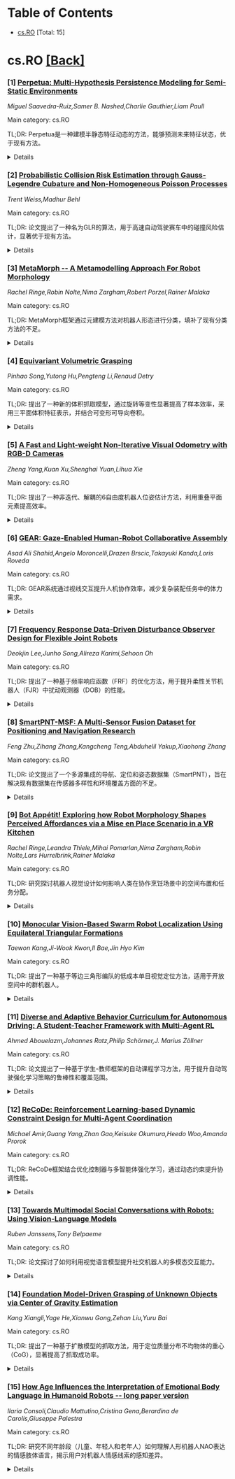 <div id=toc></div>

# Table of Contents

- [cs.RO](#cs.RO) [Total: 15]


<div id='cs.RO'></div>

# cs.RO [[Back]](#toc)

### [1] [Perpetua: Multi-Hypothesis Persistence Modeling for Semi-Static Environments](https://arxiv.org/abs/2507.18808)
*Miguel Saavedra-Ruiz,Samer B. Nashed,Charlie Gauthier,Liam Paull*

Main category: cs.RO

TL;DR: Perpetua是一种建模半静态特征动态的方法，能够预测未来特征状态，优于现有方法。


<details>
  <summary>Details</summary>
Motivation: 复杂动态环境中，机器人需要预测半静态特征的未来状态，现有方法无法满足需求。

Method: 通过混合“持久性”和“涌现性”滤波器，在贝叶斯框架中建模特征消失或重现的概率。

Result: 实验表明，Perpetua在模拟和真实数据中表现更优，适应性强且鲁棒。

Conclusion: Perpetua是一种高效、可扩展且通用的方法，适用于动态环境中的特征状态预测。

Abstract: Many robotic systems require extended deployments in complex, dynamic
environments. In such deployments, parts of the environment may change between
subsequent robot observations. Most robotic mapping or environment modeling
algorithms are incapable of representing dynamic features in a way that enables
predicting their future state. Instead, they opt to filter certain state
observations, either by removing them or some form of weighted averaging. This
paper introduces Perpetua, a method for modeling the dynamics of semi-static
features. Perpetua is able to: incorporate prior knowledge about the dynamics
of the feature if it exists, track multiple hypotheses, and adapt over time to
enable predicting of future feature states. Specifically, we chain together
mixtures of "persistence" and "emergence" filters to model the probability that
features will disappear or reappear in a formal Bayesian framework. The
approach is an efficient, scalable, general, and robust method for estimating
the states of features in an environment, both in the present as well as at
arbitrary future times. Through experiments on simulated and real-world data,
we find that Perpetua yields better accuracy than similar approaches while also
being online adaptable and robust to missing observations.

</details>


### [2] [Probabilistic Collision Risk Estimation through Gauss-Legendre Cubature and Non-Homogeneous Poisson Processes](https://arxiv.org/abs/2507.18819)
*Trent Weiss,Madhur Behl*

Main category: cs.RO

TL;DR: 论文提出了一种名为GLR的算法，用于高速自动驾驶赛车中的碰撞风险估计，显著优于现有方法。


<details>
  <summary>Details</summary>
Motivation: 现有碰撞风险估计方法在高速赛车场景中过于保守或简化，无法满足精确需求。

Method: GLR算法结合高斯-勒让德积分和非齐次泊松过程，分两阶段估计碰撞风险。

Result: 在446个超车场景实验中，GLR平均误差减少77%，性能优于其他方法52%，且运行频率达1000Hz。

Conclusion: GLR算法在高速赛车中表现优异，且适用于更广泛的运动规划场景。

Abstract: Overtaking in high-speed autonomous racing demands precise, real-time
estimation of collision risk; particularly in wheel-to-wheel scenarios where
safety margins are minimal. Existing methods for collision risk estimation
either rely on simplified geometric approximations, like bounding circles, or
perform Monte Carlo sampling which leads to overly conservative motion planning
behavior at racing speeds. We introduce the Gauss-Legendre Rectangle (GLR)
algorithm, a principled two-stage integration method that estimates collision
risk by combining Gauss-Legendre with a non-homogeneous Poisson process over
time. GLR produces accurate risk estimates that account for vehicle geometry
and trajectory uncertainty. In experiments across 446 overtaking scenarios in a
high-fidelity Formula One racing simulation, GLR outperforms five
state-of-the-art baselines achieving an average error reduction of 77% and
surpassing the next-best method by 52%, all while running at 1000 Hz. The
framework is general and applicable to broader motion planning contexts beyond
autonomous racing.

</details>


### [3] [MetaMorph -- A Metamodelling Approach For Robot Morphology](https://arxiv.org/abs/2507.18820)
*Rachel Ringe,Robin Nolte,Nima Zargham,Robert Porzel,Rainer Malaka*

Main category: cs.RO

TL;DR: MetaMorph框架通过元建模方法对机器人形态进行分类，填补了现有分类方法的不足。


<details>
  <summary>Details</summary>
Motivation: 现有机器人外观分类方法过于宽泛或局限于拟人化特征，无法全面分类所有类型机器人，限制了设计与交互效果的研究。

Method: 从IEEE Robots Guide中的222个机器人数据中提取特征，构建MetaMorph框架。

Result: MetaMorph提供了结构化方法，用于比较机器人视觉特征并探索适合不同任务的设计特性。

Conclusion: MetaMorph为机器人形态分类提供了更全面的工具，有助于优化设计与交互效果。

Abstract: Robot appearance crucially shapes Human-Robot Interaction (HRI) but is
typically described via broad categories like anthropomorphic, zoomorphic, or
technical. More precise approaches focus almost exclusively on anthropomorphic
features, which fail to classify robots across all types, limiting the ability
to draw meaningful connections between robot design and its effect on
interaction. In response, we present MetaMorph, a comprehensive framework for
classifying robot morphology. Using a metamodeling approach, MetaMorph was
synthesized from 222 robots in the IEEE Robots Guide, offering a structured
method for comparing visual features. This model allows researchers to assess
the visual distances between robot models and explore optimal design traits
tailored to different tasks and contexts.

</details>


### [4] [Equivariant Volumetric Grasping](https://arxiv.org/abs/2507.18847)
*Pinhao Song,Yutong Hu,Pengteng Li,Renaud Detry*

Main category: cs.RO

TL;DR: 提出了一种新的体积抓取模型，通过旋转等变性显著提高了样本效率，采用三平面体积特征表示，并结合可变形可导向卷积。


<details>
  <summary>Details</summary>
Motivation: 提高抓取模型的样本效率和计算效率，同时保持旋转等变性。

Method: 使用三平面特征表示和可变形可导向卷积，改进GIGA和IGD抓取规划器。

Result: 模型显著降低了计算和内存成本，并在实验中优于非等变模型。

Conclusion: 提出的方法在效率和性能上均有显著提升，适用于实际应用。

Abstract: We propose a new volumetric grasp model that is equivariant to rotations
around the vertical axis, leading to a significant improvement in sample
efficiency. Our model employs a tri-plane volumetric feature representation --
i.e., the projection of 3D features onto three canonical planes. We introduce a
novel tri-plane feature design in which features on the horizontal plane are
equivariant to 90{\deg} rotations, while the sum of features from the other two
planes remains invariant to the same transformations. This design is enabled by
a new deformable steerable convolution, which combines the adaptability of
deformable convolutions with the rotational equivariance of steerable ones.
This allows the receptive field to adapt to local object geometry while
preserving equivariance properties. We further develop equivariant adaptations
of two state-of-the-art volumetric grasp planners, GIGA and IGD. Specifically,
we derive a new equivariant formulation of IGD's deformable attention mechanism
and propose an equivariant generative model of grasp orientations based on flow
matching. We provide a detailed analytical justification of the proposed
equivariance properties and validate our approach through extensive simulated
and real-world experiments. Our results demonstrate that the proposed
projection-based design significantly reduces both computational and memory
costs. Moreover, the equivariant grasp models built on top of our tri-plane
features consistently outperform their non-equivariant counterparts, achieving
higher performance with only a modest computational overhead. Video and code
can be viewed in: https://mousecpn.github.io/evg-page/

</details>


### [5] [A Fast and Light-weight Non-Iterative Visual Odometry with RGB-D Cameras](https://arxiv.org/abs/2507.18886)
*Zheng Yang,Kuan Xu,Shenghai Yuan,Lihua Xie*

Main category: cs.RO

TL;DR: 提出了一种非迭代、解耦的6自由度机器人位姿估计方法，利用重叠平面元素提高效率。


<details>
  <summary>Details</summary>
Motivation: 传统RGB-D视觉里程计依赖迭代优化和特征匹配，计算负担重且耗时。

Method: 通过分离旋转和平移估计，先利用平面特征计算旋转矩阵，再用核互相关器确定平移。

Result: 在低端i5 CPU上达到71Hz性能，在低纹理退化环境中优于现有方法。

Conclusion: 该方法避免了资源密集型优化和特征提取，显著提升了计算效率。

Abstract: In this paper, we introduce a novel approach for efficiently estimating the
6-Degree-of-Freedom (DoF) robot pose with a decoupled, non-iterative method
that capitalizes on overlapping planar elements. Conventional RGB-D visual
odometry(RGBD-VO) often relies on iterative optimization solvers to estimate
pose and involves a process of feature extraction and matching. This results in
significant computational burden and time delays. To address this, our
innovative method for RGBD-VO separates the estimation of rotation and
translation. Initially, we exploit the overlaid planar characteristics within
the scene to calculate the rotation matrix. Following this, we utilize a kernel
cross-correlator (KCC) to ascertain the translation. By sidestepping the
resource-intensive iterative optimization and feature extraction and alignment
procedures, our methodology offers improved computational efficacy, achieving a
performance of 71Hz on a lower-end i5 CPU. When the RGBD-VO does not rely on
feature points, our technique exhibits enhanced performance in low-texture
degenerative environments compared to state-of-the-art methods.

</details>


### [6] [GEAR: Gaze-Enabled Human-Robot Collaborative Assembly](https://arxiv.org/abs/2507.18947)
*Asad Ali Shahid,Angelo Moroncelli,Drazen Brscic,Takayuki Kanda,Loris Roveda*

Main category: cs.RO

TL;DR: GEAR系统通过视线交互提升人机协作效率，减少复杂装配任务中的体力需求。


<details>
  <summary>Details</summary>
Motivation: 复杂装配任务因任务多变性和精确操作需求而具有挑战性，机器人辅助可提升效率。

Method: 引入GEAR系统，基于视线交互，与触摸屏界面对比，评估30名参与者在两种装配场景中的表现。

Result: GEAR在复杂任务中显著减少体力需求，提升用户体验，同时保持高效性能。

Conclusion: 视线交互系统在人机协作中具有潜力，尤其在复杂任务中表现优越。

Abstract: Recent progress in robot autonomy and safety has significantly improved
human-robot interactions, enabling robots to work alongside humans on various
tasks. However, complex assembly tasks still present significant challenges due
to inherent task variability and the need for precise operations. This work
explores deploying robots in an assistive role for such tasks, where the robot
assists by fetching parts while the skilled worker provides high-level guidance
and performs the assembly. We introduce GEAR, a gaze-enabled system designed to
enhance human-robot collaboration by allowing robots to respond to the user's
gaze. We evaluate GEAR against a touch-based interface where users interact
with the robot through a touchscreen. The experimental study involved 30
participants working on two distinct assembly scenarios of varying complexity.
Results demonstrated that GEAR enabled participants to accomplish the assembly
with reduced physical demand and effort compared to the touchscreen interface,
especially for complex tasks, maintaining great performance, and receiving
objects effectively. Participants also reported enhanced user experience while
performing assembly tasks. Project page: sites.google.com/view/gear-hri

</details>


### [7] [Frequency Response Data-Driven Disturbance Observer Design for Flexible Joint Robots](https://arxiv.org/abs/2507.18979)
*Deokjin Lee,Junho Song,Alireza Karimi,Sehoon Oh*

Main category: cs.RO

TL;DR: 提出了一种基于频率响应函数（FRF）的优化方法，用于提升柔性关节机器人（FJR）中扰动观测器（DOB）的性能。


<details>
  <summary>Details</summary>
Motivation: 柔性关节的弹性和系统参数变化限制了DOB的性能，导致其设计保守。

Method: 采用FRF优化方法，最大化控制带宽并抑制振动。

Result: 实验验证表明，该方法显著提升了系统的鲁棒性和运动性能。

Conclusion: 该方法在关节柔性和系统变化条件下仍能有效提升DOB性能。

Abstract: Motion control of flexible joint robots (FJR) is challenged by inherent
flexibility and configuration-dependent variations in system dynamics. While
disturbance observers (DOB) can enhance system robustness, their performance is
often limited by the elasticity of the joints and the variations in system
parameters, which leads to a conservative design of the DOB. This paper
presents a novel frequency response function (FRF)-based optimization method
aimed at improving DOB performance, even in the presence of flexibility and
system variability. The proposed method maximizes control bandwidth and
effectively suppresses vibrations, thus enhancing overall system performance.
Closed-loop stability is rigorously proven using the Nyquist stability
criterion. Experimental validation on a FJR demonstrates that the proposed
approach significantly improves robustness and motion performance, even under
conditions of joint flexibility and system variation.

</details>


### [8] [SmartPNT-MSF: A Multi-Sensor Fusion Dataset for Positioning and Navigation Research](https://arxiv.org/abs/2507.19079)
*Feng Zhu,Zihang Zhang,Kangcheng Teng,Abduhelil Yakup,Xiaohong Zhang*

Main category: cs.RO

TL;DR: 论文提出了一个多源集成的导航、定位和姿态数据集（SmartPNT），旨在解决现有数据集在传感器多样性和环境覆盖方面的不足。


<details>
  <summary>Details</summary>
Motivation: 现有数据集在传感器多样性和环境覆盖方面存在局限，影响了高精度导航和定位算法的测试与发展。

Method: 数据集整合了GNSS、IMU、光学相机和LiDAR等多传感器数据，并详细记录了传感器配置、坐标系定义和校准过程。

Result: 通过SLAM算法验证了数据集的适用性，覆盖了多种真实场景，如城市、校园、隧道和郊区环境。

Conclusion: 该数据集填补了传感器多样性、数据可访问性和环境代表性方面的空白，推动了导航技术的创新。

Abstract: High-precision navigation and positioning systems are critical for
applications in autonomous vehicles and mobile mapping, where robust and
continuous localization is essential. To test and enhance the performance of
algorithms, some research institutions and companies have successively
constructed and publicly released datasets. However, existing datasets still
suffer from limitations in sensor diversity and environmental coverage. To
address these shortcomings and advance development in related fields, the
SmartPNT Multisource Integrated Navigation, Positioning, and Attitude Dataset
has been developed. This dataset integrates data from multiple sensors,
including Global Navigation Satellite Systems (GNSS), Inertial Measurement
Units (IMU), optical cameras, and LiDAR, to provide a rich and versatile
resource for research in multi-sensor fusion and high-precision navigation. The
dataset construction process is thoroughly documented, encompassing sensor
configurations, coordinate system definitions, and calibration procedures for
both cameras and LiDAR. A standardized framework for data collection and
processing ensures consistency and scalability, enabling large-scale analysis.
Validation using state-of-the-art Simultaneous Localization and Mapping (SLAM)
algorithms, such as VINS-Mono and LIO-SAM, demonstrates the dataset's
applicability for advanced navigation research. Covering a wide range of
real-world scenarios, including urban areas, campuses, tunnels, and suburban
environments, the dataset offers a valuable tool for advancing navigation
technologies and addressing challenges in complex environments. By providing a
publicly accessible, high-quality dataset, this work aims to bridge gaps in
sensor diversity, data accessibility, and environmental representation,
fostering further innovation in the field.

</details>


### [9] [Bot Appétit! Exploring how Robot Morphology Shapes Perceived Affordances via a Mise en Place Scenario in a VR Kitchen](https://arxiv.org/abs/2507.19082)
*Rachel Ringe,Leandra Thiele,Mihai Pomarlan,Nima Zargham,Robin Nolte,Lars Hurrelbrink,Rainer Malaka*

Main category: cs.RO

TL;DR: 研究探讨机器人视觉设计如何影响人类在协作烹饪场景中的空间布置和任务分配。


<details>
  <summary>Details</summary>
Motivation: 探索机器人形态对人类协作行为和任务分配的影响。

Method: 使用VR环境，收集参与者布置厨房的多模态数据、口头思考和问卷回答。

Result: 提出假设：人类偏好与生物形态机器人协作；机器人形态对感知能力的信念影响小于对行动能力的信念；纤细机器人引发更少的避让策略。

Conclusion: 计划在后续研究中验证这些假设。

Abstract: This study explores which factors of the visual design of a robot may
influence how humans would place it in a collaborative cooking scenario and how
these features may influence task delegation. Human participants were placed in
a Virtual Reality (VR) environment and asked to set up a kitchen for cooking
alongside a robot companion while considering the robot's morphology. We
collected multimodal data for the arrangements created by the participants,
transcripts of their think-aloud as they were performing the task, and
transcripts of their answers to structured post-task questionnaires. Based on
analyzing this data, we formulate several hypotheses: humans prefer to
collaborate with biomorphic robots; human beliefs about the sensory
capabilities of robots are less influenced by the morphology of the robot than
beliefs about action capabilities; and humans will implement fewer avoidance
strategies when sharing space with gracile robots. We intend to verify these
hypotheses in follow-up studies.

</details>


### [10] [Monocular Vision-Based Swarm Robot Localization Using Equilateral Triangular Formations](https://arxiv.org/abs/2507.19100)
*Taewon Kang,Ji-Wook Kwon,Il Bae,Jin Hyo Kim*

Main category: cs.RO

TL;DR: 提出了一种基于等边三角形编队的低成本单目视觉定位方法，适用于开放空间中的群机器人。


<details>
  <summary>Details</summary>
Motivation: 在开放空间中，缺乏地标或基础设施支持时，低成本群机器人需要准确的定位系统。

Method: 利用等边三角形的几何特性，通过单目视觉传感器获取的一维横向距离信息估计机器人位置。

Result: 实验和仿真表明，随着时间推移，该方法定位误差显著低于传统的航位推算系统。

Conclusion: 该方法为开放空间中的群机器人提供了一种低成本且准确的定位解决方案。

Abstract: Localization of mobile robots is crucial for deploying robots in real-world
applications such as search and rescue missions. This work aims to develop an
accurate localization system applicable to swarm robots equipped only with
low-cost monocular vision sensors and visual markers. The system is designed to
operate in fully open spaces, without landmarks or support from positioning
infrastructures. To achieve this, we propose a localization method based on
equilateral triangular formations. By leveraging the geometric properties of
equilateral triangles, the accurate two-dimensional position of each
participating robot is estimated using one-dimensional lateral distance
information between robots, which can be reliably and accurately obtained with
a low-cost monocular vision sensor. Experimental and simulation results
demonstrate that, as travel time increases, the positioning error of the
proposed method becomes significantly smaller than that of a conventional
dead-reckoning system, another low-cost localization approach applicable to
open environments.

</details>


### [11] [Diverse and Adaptive Behavior Curriculum for Autonomous Driving: A Student-Teacher Framework with Multi-Agent RL](https://arxiv.org/abs/2507.19146)
*Ahmed Abouelazm,Johannes Ratz,Philip Schörner,J. Marius Zöllner*

Main category: cs.RO

TL;DR: 论文提出了一种基于学生-教师框架的自动课程学习方法，用于提升自动驾驶强化学习策略的鲁棒性和覆盖范围。


<details>
  <summary>Details</summary>
Motivation: 自动驾驶在复杂交通场景中面临挑战，现有强化学习方法依赖规则生成的交通场景，缺乏对常见和关键场景的平衡处理。

Method: 采用学生-教师框架，教师模块通过图基多智能体强化学习自适应生成不同难度的交通行为，学生模块为部分可观测的深度强化学习代理。

Result: 实验表明，教师能生成多样化的交通行为，学生通过自动课程学习在奖励和驾驶行为上优于基于规则训练的代理。

Conclusion: 自动课程学习框架有效提升了自动驾驶策略的泛化能力和性能。

Abstract: Autonomous driving faces challenges in navigating complex real-world traffic,
requiring safe handling of both common and critical scenarios. Reinforcement
learning (RL), a prominent method in end-to-end driving, enables agents to
learn through trial and error in simulation. However, RL training often relies
on rule-based traffic scenarios, limiting generalization. Additionally, current
scenario generation methods focus heavily on critical scenarios, neglecting a
balance with routine driving behaviors. Curriculum learning, which
progressively trains agents on increasingly complex tasks, is a promising
approach to improving the robustness and coverage of RL driving policies.
However, existing research mainly emphasizes manually designed curricula,
focusing on scenery and actor placement rather than traffic behavior dynamics.
This work introduces a novel student-teacher framework for automatic curriculum
learning. The teacher, a graph-based multi-agent RL component, adaptively
generates traffic behaviors across diverse difficulty levels. An adaptive
mechanism adjusts task difficulty based on student performance, ensuring
exposure to behaviors ranging from common to critical. The student, though
exchangeable, is realized as a deep RL agent with partial observability,
reflecting real-world perception constraints. Results demonstrate the teacher's
ability to generate diverse traffic behaviors. The student, trained with
automatic curricula, outperformed agents trained on rule-based traffic,
achieving higher rewards and exhibiting balanced, assertive driving.

</details>


### [12] [ReCoDe: Reinforcement Learning-based Dynamic Constraint Design for Multi-Agent Coordination](https://arxiv.org/abs/2507.19151)
*Michael Amir,Guang Yang,Zhan Gao,Keisuke Okumura,Heedo Woo,Amanda Prorok*

Main category: cs.RO

TL;DR: ReCoDe框架结合优化控制器与多智能体强化学习，通过动态约束提升协调性能。


<details>
  <summary>Details</summary>
Motivation: 解决多智能体场景中手工约束的不足，提升复杂协调能力。

Method: 使用ReCoDe框架，学习动态约束并通过局部通信协调行动。

Result: 在导航任务中优于手工控制器、混合方法和标准MARL基线。

Conclusion: 保留用户定义控制器并动态调整依赖程度，比从头学习更高效。

Abstract: Constraint-based optimization is a cornerstone of robotics, enabling the
design of controllers that reliably encode task and safety requirements such as
collision avoidance or formation adherence. However, handcrafted constraints
can fail in multi-agent settings that demand complex coordination. We introduce
ReCoDe--Reinforcement-based Constraint Design--a decentralized, hybrid
framework that merges the reliability of optimization-based controllers with
the adaptability of multi-agent reinforcement learning. Rather than discarding
expert controllers, ReCoDe improves them by learning additional, dynamic
constraints that capture subtler behaviors, for example, by constraining agent
movements to prevent congestion in cluttered scenarios. Through local
communication, agents collectively constrain their allowed actions to
coordinate more effectively under changing conditions. In this work, we focus
on applications of ReCoDe to multi-agent navigation tasks requiring intricate,
context-based movements and consensus, where we show that it outperforms purely
handcrafted controllers, other hybrid approaches, and standard MARL baselines.
We give empirical (real robot) and theoretical evidence that retaining a
user-defined controller, even when it is imperfect, is more efficient than
learning from scratch, especially because ReCoDe can dynamically change the
degree to which it relies on this controller.

</details>


### [13] [Towards Multimodal Social Conversations with Robots: Using Vision-Language Models](https://arxiv.org/abs/2507.19196)
*Ruben Janssens,Tony Belpaeme*

Main category: cs.RO

TL;DR: 论文探讨了如何利用视觉语言模型提升社交机器人的多模态交互能力。


<details>
  <summary>Details</summary>
Motivation: 社交机器人缺乏利用多模态信息的能力，限制了其在开放域对话中的表现。

Method: 提出使用视觉语言模型处理广泛的视觉信息，并描述其适应性和技术挑战。

Result: 视觉语言模型能够为自主社交机器人提供足够通用的视觉信息处理能力。

Conclusion: 视觉语言模型是提升社交机器人多模态交互能力的有效途径，但仍需解决技术挑战。

Abstract: Large language models have given social robots the ability to autonomously
engage in open-domain conversations. However, they are still missing a
fundamental social skill: making use of the multiple modalities that carry
social interactions. While previous work has focused on task-oriented
interactions that require referencing the environment or specific phenomena in
social interactions such as dialogue breakdowns, we outline the overall needs
of a multimodal system for social conversations with robots. We then argue that
vision-language models are able to process this wide range of visual
information in a sufficiently general manner for autonomous social robots. We
describe how to adapt them to this setting, which technical challenges remain,
and briefly discuss evaluation practices.

</details>


### [14] [Foundation Model-Driven Grasping of Unknown Objects via Center of Gravity Estimation](https://arxiv.org/abs/2507.19242)
*Kang Xiangli,Yage He,Xianwu Gong,Zehan Liu,Yuru Bai*

Main category: cs.RO

TL;DR: 提出了一种基于扩散模型的抓取方法，用于定位质量分布不均物体的重心（CoG），显著提高了抓取成功率。


<details>
  <summary>Details</summary>
Motivation: 现有基于关键点或功能驱动的方法在抓取质量分布不均物体时存在局限性，导致姿态不稳定。

Method: 构建了包含790张图像的数据集，标注了CoG关键点，并开发了基于基础模型的视觉驱动框架。

Result: 实验表明，该方法比传统关键点方法成功率提高49%，比最新功能驱动方法提高11%，且在未见物体上CoG定位准确率达76%。

Conclusion: 该方法为精确稳定的抓取任务提供了新解决方案。

Abstract: This study presents a grasping method for objects with uneven mass
distribution by leveraging diffusion models to localize the center of gravity
(CoG) on unknown objects. In robotic grasping, CoG deviation often leads to
postural instability, where existing keypoint-based or affordance-driven
methods exhibit limitations. We constructed a dataset of 790 images featuring
unevenly distributed objects with keypoint annotations for CoG localization. A
vision-driven framework based on foundation models was developed to achieve
CoG-aware grasping. Experimental evaluations across real-world scenarios
demonstrate that our method achieves a 49\% higher success rate compared to
conventional keypoint-based approaches and an 11\% improvement over
state-of-the-art affordance-driven methods. The system exhibits strong
generalization with a 76\% CoG localization accuracy on unseen objects,
providing a novel solution for precise and stable grasping tasks.

</details>


### [15] [How Age Influences the Interpretation of Emotional Body Language in Humanoid Robots -- long paper version](https://arxiv.org/abs/2507.19335)
*Ilaria Consoli,Claudio Mattutino,Cristina Gena,Berardina de Carolis,Giuseppe Palestra*

Main category: cs.RO

TL;DR: 研究不同年龄段（儿童、年轻人和老年人）如何理解人形机器人NAO表达的情感肢体语言，揭示用户对机器人情感线索的感知差异。


<details>
  <summary>Details</summary>
Motivation: 探讨用户如何感知和响应机器人表达的情感线索，评估机器人在不同年龄段用户中传达情感的效果。

Method: 通过分析老年参与者的数据，并与之前收集的年轻人和儿童数据进行比较。

Result: 发现年轻人和老年人对情感的理解更相似，但与年轻人存在差异。

Conclusion: 研究揭示了不同年龄段用户对机器人情感表达的感知差异，为机器人设计提供了重要参考。

Abstract: This paper presents an empirical study investigating how individuals across
different age groups, children, young and older adults, interpret emotional
body language expressed by the humanoid robot NAO. The aim is to offer insights
into how users perceive and respond to emotional cues from robotic agents,
through an empirical evaluation of the robot's effectiveness in conveying
emotions to different groups of users. By analyzing data collected from elderly
participants and comparing these findings with previously gathered data from
young adults and children, the study highlights similarities and differences
between the groups, with younger and older users more similar but different
from young adults.

</details>
